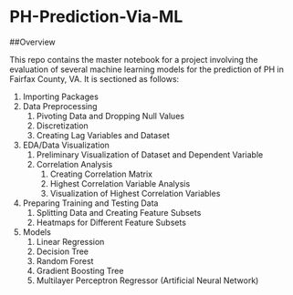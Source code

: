 # PH-Prediction-Via-ML

##Overview

This repo contains the master notebook for a project involving the evaluation of several machine learning models for the prediction of PH in Fairfax County, VA. It is sectioned as follows:

1. Importing Packages
2. Data Preprocessing
    1. Pivoting Data and Dropping Null Values
    2. Discretization
    3. Creating Lag Variables and Dataset
3. EDA/Data Visualization
    1. Preliminary Visualization of Dataset and Dependent Variable
    2. Correlation Analysis
       1. Creating Correlation Matrix
       2. Highest Correlation Variable Analysis
       3. Visualization of Highest Correlation Variables
4. Preparing Training and Testing Data
    1. Splitting Data and Creating Feature Subsets
    2. Heatmaps for Different Feature Subsets
5. Models
    1. Linear Regression
    2. Decision Tree
    3. Random Forest
    4. Gradient Boosting Tree
    5. Multilayer Perceptron Regressor (Artificial Neural Network)

    
